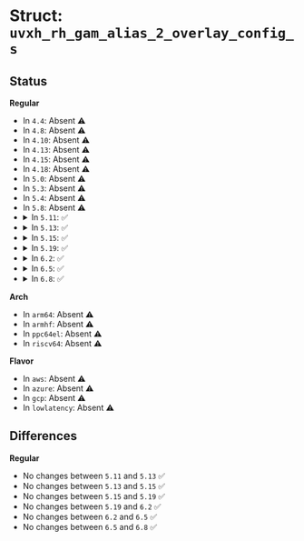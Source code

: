 # Struct: <code>uvxh_rh_gam_alias_2_overlay_config_s</code>

## Status
<b>Regular</b>
<ul>
<li>
In <code>4.4</code>: Absent ⚠️
</li>
<li>
In <code>4.8</code>: Absent ⚠️
</li>
<li>
In <code>4.10</code>: Absent ⚠️
</li>
<li>
In <code>4.13</code>: Absent ⚠️
</li>
<li>
In <code>4.15</code>: Absent ⚠️
</li>
<li>
In <code>4.18</code>: Absent ⚠️
</li>
<li>
In <code>5.0</code>: Absent ⚠️
</li>
<li>
In <code>5.3</code>: Absent ⚠️
</li>
<li>
In <code>5.4</code>: Absent ⚠️
</li>
<li>
In <code>5.8</code>: Absent ⚠️
</li>
<li>
<details>
<summary>In <code>5.11</code>: ✅</summary>

```c
struct uvxh_rh_gam_alias_2_overlay_config_s {
    long unsigned int rsvd_0_23;
    long unsigned int base;
    long unsigned int rsvd_32_47;
    long unsigned int m_alias;
    long unsigned int rsvd_53_62;
    long unsigned int enable;
};
```
</details>
</li>
<li>
<details>
<summary>In <code>5.13</code>: ✅</summary>

```c
struct uvxh_rh_gam_alias_2_overlay_config_s {
    long unsigned int rsvd_0_23;
    long unsigned int base;
    long unsigned int rsvd_32_47;
    long unsigned int m_alias;
    long unsigned int rsvd_53_62;
    long unsigned int enable;
};
```
</details>
</li>
<li>
<details>
<summary>In <code>5.15</code>: ✅</summary>

```c
struct uvxh_rh_gam_alias_2_overlay_config_s {
    long unsigned int rsvd_0_23;
    long unsigned int base;
    long unsigned int rsvd_32_47;
    long unsigned int m_alias;
    long unsigned int rsvd_53_62;
    long unsigned int enable;
};
```
</details>
</li>
<li>
<details>
<summary>In <code>5.19</code>: ✅</summary>

```c
struct uvxh_rh_gam_alias_2_overlay_config_s {
    long unsigned int rsvd_0_23;
    long unsigned int base;
    long unsigned int rsvd_32_47;
    long unsigned int m_alias;
    long unsigned int rsvd_53_62;
    long unsigned int enable;
};
```
</details>
</li>
<li>
<details>
<summary>In <code>6.2</code>: ✅</summary>

```c
struct uvxh_rh_gam_alias_2_overlay_config_s {
    long unsigned int rsvd_0_23;
    long unsigned int base;
    long unsigned int rsvd_32_47;
    long unsigned int m_alias;
    long unsigned int rsvd_53_62;
    long unsigned int enable;
};
```
</details>
</li>
<li>
<details>
<summary>In <code>6.5</code>: ✅</summary>

```c
struct uvxh_rh_gam_alias_2_overlay_config_s {
    long unsigned int rsvd_0_23;
    long unsigned int base;
    long unsigned int rsvd_32_47;
    long unsigned int m_alias;
    long unsigned int rsvd_53_62;
    long unsigned int enable;
};
```
</details>
</li>
<li>
<details>
<summary>In <code>6.8</code>: ✅</summary>

```c
struct uvxh_rh_gam_alias_2_overlay_config_s {
    long unsigned int rsvd_0_23;
    long unsigned int base;
    long unsigned int rsvd_32_47;
    long unsigned int m_alias;
    long unsigned int rsvd_53_62;
    long unsigned int enable;
};
```
</details>
</li>
</ul>
<b>Arch</b>
<ul>
<li>
In <code>arm64</code>: Absent ⚠️
</li>
<li>
In <code>armhf</code>: Absent ⚠️
</li>
<li>
In <code>ppc64el</code>: Absent ⚠️
</li>
<li>
In <code>riscv64</code>: Absent ⚠️
</li>
</ul>
<b>Flavor</b>
<ul>
<li>
In <code>aws</code>: Absent ⚠️
</li>
<li>
In <code>azure</code>: Absent ⚠️
</li>
<li>
In <code>gcp</code>: Absent ⚠️
</li>
<li>
In <code>lowlatency</code>: Absent ⚠️
</li>
</ul>

## Differences
<b>Regular</b>
<ul>
<li>
No changes between <code>5.11</code> and <code>5.13</code> ✅
</li>
<li>
No changes between <code>5.13</code> and <code>5.15</code> ✅
</li>
<li>
No changes between <code>5.15</code> and <code>5.19</code> ✅
</li>
<li>
No changes between <code>5.19</code> and <code>6.2</code> ✅
</li>
<li>
No changes between <code>6.2</code> and <code>6.5</code> ✅
</li>
<li>
No changes between <code>6.5</code> and <code>6.8</code> ✅
</li>
</ul>
